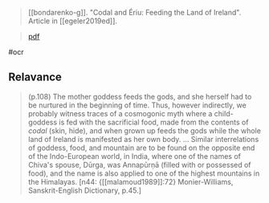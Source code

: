 > [[bondarenko-g]]. "Codal and Ériu: Feeding the Land of Ireland". Article in [[egeler2019ed]]. 

> [pdf](a/bondarenko2019.pdf)

#ocr

## Relavance

> (p.108)
> The mother goddess feeds the gods, and she herself had to be nurtured in the beginning of time. Thus, however indirectly, we probably witness traces of a cosmogonic myth where a child-goddess is fed with the sacrificial food, made from the contents of *codal* (skin, hide), and when grown up feeds the gods while the whole land of Ireland is manifested as her own body.
> ...
> Similar interrelations of goddess, food, and mountain are to be found on the opposite end of the Indo-European world, in India, where one of the names of Chiva's spouse, Dūrga, was Annapūrṇā (filled with or possessed of food), and the name is also applied to one of the highest mountains in the Himalayas. [n44: {[[malamoud1989]]:72} Monier-Williams, Sanskrit-English Dictionary, p.45.]